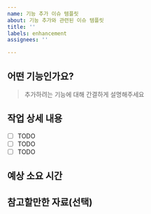 ```yaml
---
name: 기능 추가 이슈 템플릿
about: 기능 추가와 관련된 이슈 템플릿
title: ''
labels: enhancement
assignees: ''

---
```


## 어떤 기능인가요?

> 추가하려는 기능에 대해 간결하게 설명해주세요

## 작업 상세 내용

- [ ] TODO
- [ ] TODO
- [ ] TODO

## 예상 소요 시간

## 참고할만한 자료(선택)
